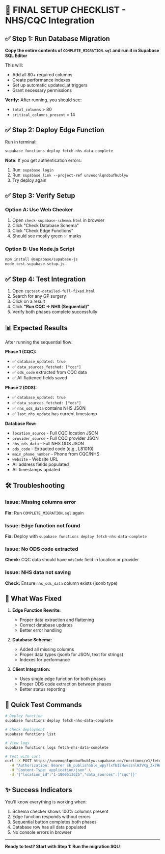 # 🚀 FINAL SETUP CHECKLIST - NHS/CQC Integration

## ✅ Step 1: Run Database Migration

**Copy the entire contents of `COMPLETE_MIGRATION.sql` and run it in Supabase SQL Editor**

This will:
- Add all 80+ required columns
- Create performance indexes
- Set up automatic updated_at triggers
- Grant necessary permissions

**Verify:** After running, you should see:
- `total_columns` > 80
- `critical_columns_present` = 14

## ✅ Step 2: Deploy Edge Function

Run in terminal:
```bash
supabase functions deploy fetch-nhs-data-complete
```

**Note:** If you get authentication errors:
1. Run: `supabase login`
2. Run: `supabase link --project-ref unveoqnlqnobufhublyw`
3. Try deploy again

## ✅ Step 3: Verify Setup

### Option A: Use Web Checker
1. Open `check-supabase-schema.html` in browser
2. Click "Check Database Schema"
3. Click "Check Edge Functions"
4. Should see mostly green ✅ marks

### Option B: Use Node.js Script
```bash
npm install @supabase/supabase-js
node test-supabase-setup.js
```

## ✅ Step 4: Test Integration

1. Open `cqctest-detailed-full-fixed.html`
2. Search for any GP surgery
3. Click on a result
4. Click **"Run CQC → NHS (Sequential)"**
5. Verify both phases complete successfully

## 📊 Expected Results

After running the sequential flow:

**Phase 1 (CQC):**
- ✅ `database_updated: true`
- ✅ `data_sources_fetched: ["cqc"]`
- ✅ `ods_code` extracted from CQC data
- ✅ All flattened fields saved

**Phase 2 (ODS):**
- ✅ `database_updated: true`
- ✅ `data_sources_fetched: ["ods"]`
- ✅ `nhs_ods_data` contains NHS JSON
- ✅ `last_nhs_update` has current timestamp

**Database Row:**
- `location_source` - Full CQC location JSON
- `provider_source` - Full CQC provider JSON
- `nhs_ods_data` - Full NHS ODS JSON
- `ods_code` - Extracted code (e.g., L81010)
- `main_phone_number` - Phone from CQC/NHS
- `website` - Website URL
- All address fields populated
- All timestamps updated

## 🛠️ Troubleshooting

### Issue: Missing columns error
**Fix:** Run `COMPLETE_MIGRATION.sql` again

### Issue: Edge function not found
**Fix:** Deploy with `supabase functions deploy fetch-nhs-data-complete`

### Issue: No ODS code extracted
**Check:** CQC data should have `odsCode` field in location or provider

### Issue: NHS data not saving
**Check:** Ensure `nhs_ods_data` column exists (jsonb type)

## 📝 What Was Fixed

1. **Edge Function Rewrite:**
   - Proper data extraction and flattening
   - Correct database updates
   - Better error handling

2. **Database Schema:**
   - Added all missing columns
   - Proper data types (jsonb for JSON, text for strings)
   - Indexes for performance

3. **Client Integration:**
   - Uses single edge function for both phases
   - Proper ODS code extraction between phases
   - Better status reporting

## 🎯 Quick Test Commands

```bash
# Deploy function
supabase functions deploy fetch-nhs-data-complete

# Check deployment
supabase functions list

# View logs
supabase functions logs fetch-nhs-data-complete

# Test with curl
curl -X POST https://unveoqnlqnobufhublyw.supabase.co/functions/v1/fetch-nhs-data-complete \
  -H "Authorization: Bearer sb_publishable_wpy7lxfbI2HwvsznlWJVKg_Zx7HnAc4" \
  -H "Content-Type: application/json" \
  -d '{"location_id":"1-1000513625","data_sources":["cqc"]}'
```

## ✨ Success Indicators

You'll know everything is working when:
1. Schema checker shows 100% columns present
2. Edge function responds without errors
3. Sequential button completes both phases
4. Database row has all data populated
5. No console errors in browser

---

**Ready to test? Start with Step 1: Run the migration SQL!**